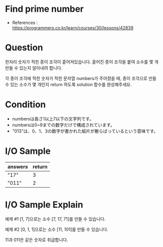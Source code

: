 # Find prime number
- References : https://programmers.co.kr/learn/courses/30/lessons/42839

# Question
한자리 숫자가 적힌 종이 조각이 흩어져있습니다. 흩어진 종이 조각을 붙여 소수를 몇 개 만들 수 있는지 알아내려 합니다.

각 종이 조각에 적힌 숫자가 적힌 문자열 numbers가 주어졌을 때, 종이 조각으로 만들 수 있는 소수가 몇 개인지 return 하도록 solution 함수를 완성해주세요.

# Condition
- numbersは長さ1以上7以下の文字列です。
- numbersは0~9までの数字だけで構成されています。
- "013"は、0、1、3の数字が書かれた紙片が散らばっているという意味です。

# I/O Sample
|answers|return|
|---|---|
|"17"|3|
|"011"|2|

# I/O Sample Explain
예제 #1
[1, 7]으로는 소수 [7, 17, 71]를 만들 수 있습니다.

예제 #2
[0, 1, 1]으로는 소수 [11, 101]를 만들 수 있습니다.

11과 011은 같은 숫자로 취급합니다.

<br>